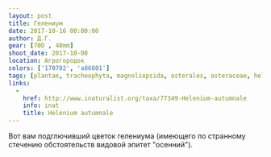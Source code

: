 ```yaml
---
layout: post
title: Гелениум
date: 2017-10-16 00:00:00
author: Д.Г.
gear: [70D , 40mm]
shoot_date: 2017-10-08
location: Агрогородок
colors: ['170702', 'a86801']
tags: [plantae, tracheophyta, magnoliopsida, asterales, asteraceae, helenium, helenium autumnale]
links:
  -
    href: http://www.inaturalist.org/taxa/77349-Helenium-autumnale
    info: inat
    title: Helenium autumnale
---
```

Вот вам подглючивший цветок гелениума (имеющего по странному стечению обстоятельств видовой эпитет "осенний").
